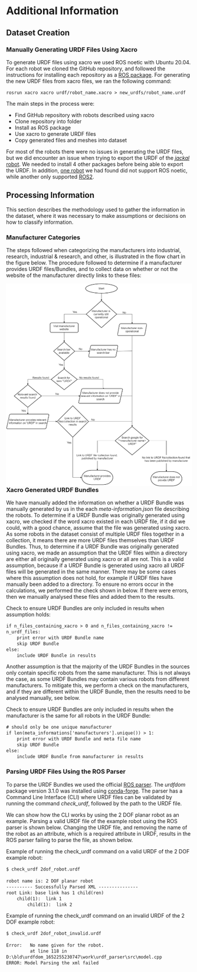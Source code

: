 # Additional Information


## Dataset Creation

### Manually Generating URDF Files Using Xacro

To generate URDF files using xacro we used ROS noetic with Ubuntu 20.04.
For each robot we cloned the GitHub repository, and followed the instructions for installing each repository as a [ROS package](https://github.com/Kinovarobotics/kinova-ros).
For generating the new URDF files from xacro files, we ran the following command:
```
rosrun xacro xacro urdf/robot_name.xacro > new_urdfs/robot_name.urdf
```


The main steps in the process were:
* Find GitHub repository with robots described using xacro
* Clone repository into folder
* Install as ROS package
* Use xacro to generate URDF files
* Copy generated files and meshes into dataset

For most of the robots there were no issues in generating the URDF files, but we did encounter an issue when trying to export the URDF of the [_jackal_ robot](https://github.com/jackal/jackal/tree/noetic-devel/jackal_description). We needed to install 4 other packages before being able to export the URDF.
In addition, [one robot](https://github.com/PR2/pr2_common/tree/melodic-devel/pr2_description) we had found did not support ROS noetic, while another only supported [ROS2](https://github.com/UniversalRobots/Universal_Robots_ROS2_Description).

## Processing Information

This section describes the methodology used to gather the information in the dataset, where it was necessary to make assumptions or decisions on how to classify information.


### Manufacturer Categories
The steps followed when categorizing the manufacturers into industrial, research, industrial \& research, and other, is illustrated in the flow chart in the figure below.
The procedure followed to determine if a manufacturer provides URDF files/Bundles, and to collect data on whether or not the website of the manufacturer directly links to these files:

<img src="manufacturer_information_criteria.jpg"
     alt="Markdown Monster icon"
     style="float: left; margin-right: 10px;" />


### Xacro Generated URDF Bundles

We have manually added the information on whether a URDF Bundle was manually generated by us in the each _meta-information.json_ file describing the robots.
To determine if a URDF Bundle was originally generated using xacro, we checked if the word xacro existed in each URDF file, if it did we could, with a good chance, assume that the file was generated using xacro.
As some robots in the dataset consist of multiple URDF files together in a collection, it means there are more URDF files themselves than URDF Bundles.
Thus, to determine if a URDF Bundle was originally generated using xacro, we made an assumption that the URDF files within a directory are either all originally generated using xacro or all are not.
This is a valid assumption, because if a URDF Bundle is generated using xacro all URDF files will be generated in the same manner.
There may be some cases where this assumption does not hold, for example if URDF files have manually been added to a directory.
To ensure no errors occur in the calculations, we performed the check shown in below.
If there were errors, then we manually analysed these files and added them to the results.

Check to ensure URDF Bundles are only included in results when assumption holds:
```
if n_files_containing_xacro > 0 and n_files_containing_xacro != n_urdf_files:
    print error with URDF Bundle name
    skip URDF Bundle
else:
    include URDF Bundle in results
```

Another assumption is that the majority of the URDF Bundles in the sources only contain specific robots from the same manufacturer.
This is not always the case, as some URDF Bundles may contain various robots from different manufacturers.
To mitigate this, we perform a check on the manufacturers, and if they are different within the URDF Bundle, then the results need to be analysed manually, see below.

Check to ensure URDF Bundles are only included in results when the manufacturer is the same for all robots in the URDF Bundle:
```
# should only be one unique manufacturer
if len(meta_informations['manufacturers'].unique()) > 1:
    print error with URDF Bundle and meta file name
    skip URDF Bundle
else:
    include URDF Bundle from manufacturer in results
```

### Parsing URDF Files Using the ROS Parser
To parse the URDF Bundles we used the official [ROS parser](https://github.com/ros/urdfdom).
The _urdfdom_ package version 3.1.0 was installed using [conda-forge](anaconda.org/conda-forge/urdfdom).
The parser has a Command Line Interface (CLI) where URDF files can be validated by running the command _check\_urdf_, followed by the path to the URDF file.

We can show how the CLI works by using the 2 DOF planar robot as an example.
Parsing a valid URDF file of the example robot using the ROS parser is shown below.
Changing the URDF file, and removing the name of the robot as an attribute, which is a required attribute in URDF, results in the ROS parser failing to parse the file, as shown below.

Example of running the check\_urdf command on a valid URDF of the 2 DOF example robot:
```
$ check_urdf 2dof_robot.urdf

robot name is: 2 DOF planar robot
---------- Successfully Parsed XML ---------------
root Link: base link has 1 child(ren)
    child(1):  link 1
        child(1):  link 2
```

Example of running the check\_urdf command on an invalid URDF of the 2 DOF example robot:
```
$ check_urdf 2dof_robot_invalid.urdf

Error:   No name given for the robot.
         at line 118 in D:\bld\urdfdom_1652255230747\work\urdf_parser\src\model.cpp
ERROR: Model Parsing the xml failed
```



